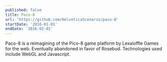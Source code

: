 ```yaml
---
published: false
title: Paco-8
url: 'https://github.com/HelveticaScenario/paco-8'
startDate: '2016-01-01'
endDate: '2016-02-01'
---
```

Paco-8 is a reimagining of the Pico-8 game platform by Lexaloffle Games for the web. Eventually abandoned in favor of Rosebud. Technologies used include WebGL and Javascript.
